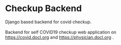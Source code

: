 # Checkup Backend
Django based backend for covid checkup.  <br><br>
Backend for self COVID19 checkup web application on https://covid.docl.org and https://physician.docl.org .
